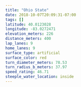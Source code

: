```yaml
---
title: "Ohio State"
date: 2018-10-07T20:09:31-07:00
tags: []
latitude: 40.0123028
longitude: -83.0272471
elevation_meters: 226
distance_meters: 400
lap_lanes: 9
home_lanes: 9
surface_type: artificial
surface_color: red
turn_diameter_meters: 78.53
turn_radius_b_meters: 37.97
speed_rating: 46.71
steeple_water_location: inside
---
```



